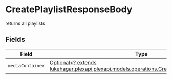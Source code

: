 # CreatePlaylistResponseBody

returns all playlists


## Fields

| Field                                                                                                                                                   | Type                                                                                                                                                    | Required                                                                                                                                                | Description                                                                                                                                             |
| ------------------------------------------------------------------------------------------------------------------------------------------------------- | ------------------------------------------------------------------------------------------------------------------------------------------------------- | ------------------------------------------------------------------------------------------------------------------------------------------------------- | ------------------------------------------------------------------------------------------------------------------------------------------------------- |
| `mediaContainer`                                                                                                                                        | [Optional<? extends lukehagar.plexapi.plexapi.models.operations.CreatePlaylistMediaContainer>](../../models/operations/CreatePlaylistMediaContainer.md) | :heavy_minus_sign:                                                                                                                                      | N/A                                                                                                                                                     |